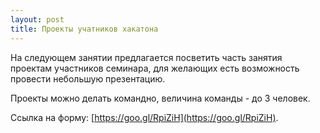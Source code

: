 ```yaml
---
layout: post
title: Проекты учатников хакатона 
---
```


На следующем занятии предлагается посветить часть занятия проектам участников семинара, для желающих есть возможность провести небольшую презентацию. 

Проекты можно делать командно, величина команды - до 3 человек.

Ссылка на форму: [https://goo.gl/RpiZiH](https://goo.gl/RpiZiH).
